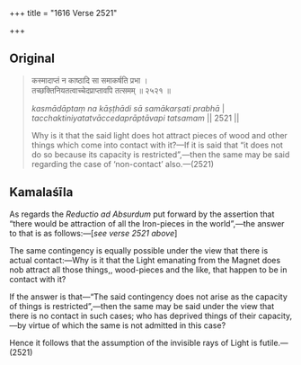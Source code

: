 +++
title = "1616 Verse 2521"

+++
## Original 
>
> कस्मादाप्तं न काष्ठादि सा समाकर्षति प्रभा ।  
> तच्छक्तिनियतत्वाच्चेदप्राप्तावपि तत्समम् ॥ २५२१ ॥ 
>
> *kasmādāptaṃ na kāṣṭhādi sā samākarṣati prabhā* \|  
> *tacchaktiniyatatvāccedaprāptāvapi tatsamam* \|\| 2521 \|\| 
>
> Why is it that the said light does hot attract pieces of wood and other things which come into contact with it?—If it is said that “it does not do so because its capacity is restricted”,—then the same may be said regarding the case of ‘non-contact’ also.—(2521)



## Kamalaśīla

As regards the *Reductio ad Absurdum* put forward by the assertion that “there would be attraction of all the Iron-pieces in the world”,—the answer to that is as follows:—[*see verse 2521 above*]

The same contingency is equally possible under the view that there is actual contact:—Why is it that the Light emanating from the Magnet does nob attract all those things,, wood-pieces and the like, that happen to be in contact with it?

If the answer is that—“The said contingency does not arise as the capacity of things is restricted”,—then the same may be said under the view that there is no contact in such cases; who has deprived things of their capacity,—by virtue of which the same is not admitted in this case?

Hence it follows that the assumption of the invisible rays of Light is futile.—(2521)


